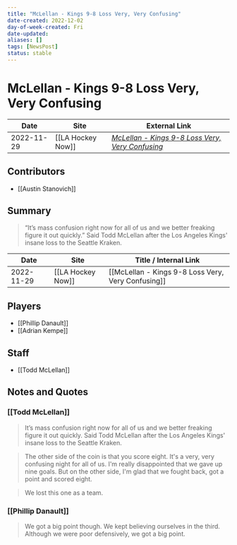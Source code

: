 ```yaml
---
title: "McLellan - Kings 9-8 Loss Very, Very Confusing"
date-created: 2022-12-02
day-of-week-created: Fri
date-updated: 
aliases: []
tags: [NewsPost]
status: stable
---
```


# McLellan - Kings 9-8 Loss Very, Very Confusing

| Date       | Site              | External Link                                                                                                                                      |
| ---------- | ----------------- | -------------------------------------------------------------------------------------------------------------------------------------------------- |
| 2022-11-29 | [[LA Hockey Now]] | [*McLellan - Kings 9-8 Loss Very, Very Confusing*](https://www.lahockeynow.com/2022/11/29/mclellan-los-angeles-kings-9-8-loss-very-very-confusing) |

## Contributors
- [[Austin Stanovich]]

## Summary
> “It’s mass confusion right now for all of us and we better freaking figure it out quickly.” Said Todd McLellan after the Los Angeles Kings' insane loss to the Seattle Kraken.

| Date       | Site              | Title / Internal Link                              |
| ---------- | ----------------- | -------------------------------------------------- |
| 2022-11-29 | [[LA Hockey Now]] | [[McLellan - Kings 9-8 Loss Very, Very Confusing]] |

## Players
- [[Phillip Danault]]
- [[Adrian Kempe]]

## Staff
- [[Todd McLellan]]

## Notes and Quotes
### [[Todd McLellan]]
> It’s mass confusion right now for all of us and we better freaking figure it out quickly. Said Todd McLellan after the Los Angeles Kings' insane loss to the Seattle Kraken.

> The other side of the coin is that you score eight. It's a very, very confusing night for all of us. I'm really disappointed that we gave up nine goals. But on the other side, I'm glad that we fought back, got a point and scored eight.

> We lost this one as a team.

### [[Phillip Danault]]
> We got a big point though. We kept believing ourselves in the third. Although we were poor defensively, we got a big point.



